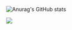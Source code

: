 
<!---
Rifat-Ishtiyak/Rifat-Ishtiyak is a ✨ special ✨ repository because its `README.md` (this file) appears on your GitHub profile.
You can click the Preview link to take a look at your changes.
--->
![Anurag's GitHub stats](https://github-readme-stats.vercel.app/api?username=anuraghazra&show_icons=true&theme=radical)


![](https://komarev.com/ghpvc/?username=Rifat-Ishtiyak&color=brightgreen)
  
 <!---
![Top Langs](https://github-readme-stats.vercel.app/api/top-langs/?username=Rifat-Ishtiyak&langs_count=8)
--->
<!-- <img src="https://media.giphy.com/media/qgQUggAC3Pfv687qPC/giphy.gif"> -->
